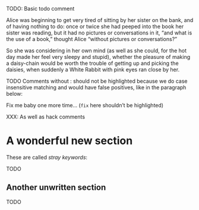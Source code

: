 TODO: Basic todo comment

Alice was beginning to get very tired of sitting by her sister on the bank, and of having nothing to do: once or twice she had peeped into the book her sister was reading, but it had no pictures or conversations in it, “and what is the use of a book,” thought Alice “without pictures or conversations?”

So she was considering in her own mind (as well as she could, for the hot day made her feel very sleepy and stupid), whether the pleasure of making a daisy-chain would be worth the trouble of getting up and picking the daisies, when suddenly a White Rabbit with pink eyes ran close by her.

TODO Comments without : should not be highlighted because we do case insensitive matching and would have false positives, like in the paragraph below:

Fix me baby one more time... (`fix` here shouldn’t be highlighted)

<!-- TODO: Todos in HTML comments are also supported -->

XXX: As well as hack comments

<!-- TODO: Hack comment inside HTML comment -->

# A wonderful new section

These are called _stray keywords_:

TODO

## Another unwritten section

TODO
